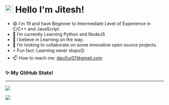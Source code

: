 # <img src="https://raw.githubusercontent.com/aemmadi/aemmadi/master/wave.gif" width="25px"> Hello I'm Jitesh!
- 😄 I'm 19 and have Beginner to Intermediate Level of Experience in C/C++ and JavaScript.
- 🌱 I’m currently Learning Python and NodeJS 
- 💪 I believe in Learning on the way.
- 🤝 I’m looking to collaborate on some innovative open source projects.
- ⚡ Fun fact: Learning never stops😉
- 📫 How to reach me: decifur07@gmail.com

### ✨ My GitHub Stats!
---
<p><a href="#">
  <img align="center" src="https://github-readme-stats.vercel.app/api?username=decifur&show_icons=true&include_all_commits=true&theme=dark" />
</a></p>
<p><a href="#">
  <img align="center" src="http://github-readme-streak-stats.herokuapp.com?user=decifur&theme=dark" />
</a></p>
